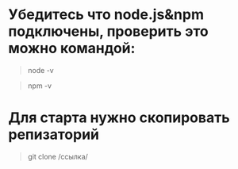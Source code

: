 # Убедитесь что node.js&npm подключены, проверить это можно командой:

> node -v

> npm -v

# Для старта нужно скопировать репизаторий 

> git clone /ссылка/


